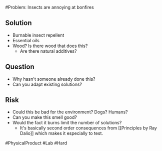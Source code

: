 #Problem: Insects are annoying at bonfires

## Solution 
- Burnable insect repellent
- Essential oils
- Wood? Is there wood that does this?
	- Are there natural additives?

## Question
- Why hasn't someone already done this?
- Can you adapt existing solutions?

## Risk
- Could this be bad for the environment? Dogs? Humans?
- Can you make this smell good?
- Would the fact it burns limit the number of solutions?
	- It's basically second order consequences from [[Principles by Ray Dalio]] which makes it especially to test.

#PhysicalProduct #Lab #Hard 